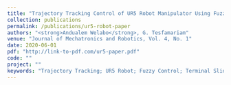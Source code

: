 ```yaml
---
title: "Trajectory Tracking Control of UR5 Robot Manipulator Using Fuzzy Gain Scheduling Terminal Sliding Mode Controller"
collection: publications
permalink: /publications/ur5-robot-paper
authors: "<strong>Andualem Welabo</strong>, G. Tesfamariam"
venue: "Journal of Mechatronics and Robotics, Vol. 4, No. 1"
date: 2020-06-01
pdf: "http://link-to-pdf.com/ur5-paper.pdf"
code: ""
project: ""
keywords: "Trajectory Tracking; UR5 Robot; Fuzzy Control; Terminal Sliding Mode"
---
```

